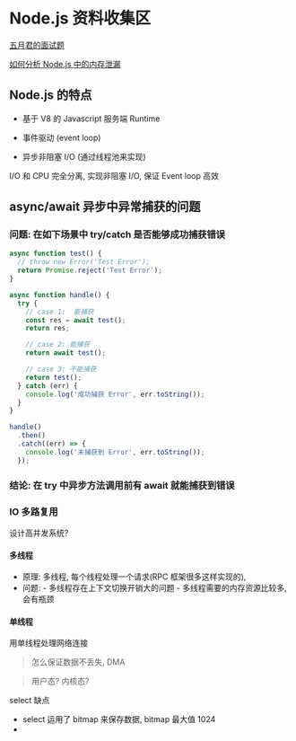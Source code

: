 # Node.js 资料收集区

[五月君的面试题](https://interview.nodejs.red/)

[如何分析 Node.js 中的内存泄漏](https://zhuanlan.zhihu.com/p/25736931)

## Node.js 的特点

- 基于 V8 的 Javascript 服务端 Runtime

- 事件驱动 (event loop)

- 异步非阻塞 I/O (通过线程池来实现)

I/O 和 CPU 完全分离, 实现非阻塞 I/O, 保证 Event loop 高效

## async/await 异步中异常捕获的问题

### 问题: 在如下场景中 try/catch 是否能够成功捕获错误

```js
async function test() {
  // throw new Error('Test Error');
  return Promise.reject('Test Error');
}

async function handle() {
  try {
    // case 1:  能捕获
    const res = await test();
    return res;

    // case 2: 能捕获
    return await test();

    // case 3: 不能捕获
    return test();
  } catch (err) {
    console.log('成功捕获 Error', err.toString());
  }
}

handle()
  .then()
  .catch((err) => {
    console.log('未捕获到 Error', err.toString());
  });
```

### 结论: 在 try 中异步方法调用前有 await 就能捕获到错误

### IO 多路复用

设计高并发系统?

#### 多线程

- 原理: 多线程, 每个线程处理一个请求(RPC 框架很多这样实现的),
- 问题: - 多线程存在上下文切换开销大的问题 - 多线程需要的内存资源比较多, 会有瓶颈

#### 单线程

用单线程处理网络连接

> 怎么保证数据不丢失, DMA

> 用户态? 内核态?

select 缺点

- select 运用了 bitmap 来保存数据, bitmap 最大值 1024
-
